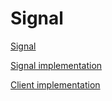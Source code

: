 # Signal

[Signal](https://docs.temporal.io/application-development/features?lang=java#signals)

[Signal implementation](https://docs.temporal.io/application-development/features?lang=java#handle-signal)

[Client implementation](https://docs.temporal.io/application-development/features?lang=java#send-signal-from-client)
